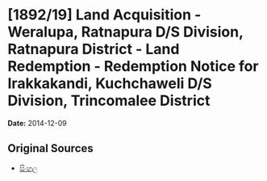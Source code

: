 # [1892/19] Land Acquisition - Weralupa, Ratnapura D/S Division, Ratnapura District - Land Redemption - Redemption Notice for Irakkakandi, Kuchchaweli D/S Division, Trincomalee District

**Date:** 2014-12-09

## Original Sources

- [සිංහල](https://documents.gov.lk/view/extra-gazettes/2014/12/1892-19_S.pdf)
